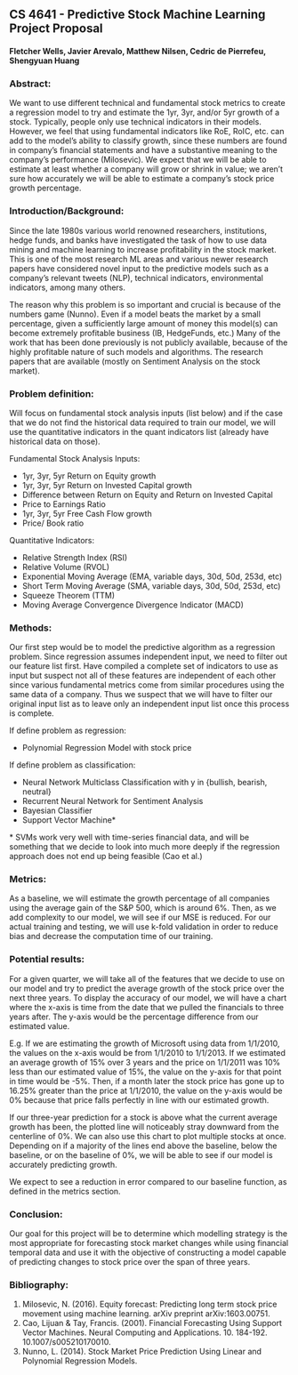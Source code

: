 ## CS 4641 - Predictive Stock Machine Learning Project Proposal
#### Fletcher Wells, Javier Arevalo, Matthew Nilsen, Cedric de Pierrefeu, Shengyuan Huang 

### Abstract: 
We want to use different technical and fundamental stock metrics to create a regression model to try and estimate the 1yr, 3yr, and/or 5yr growth of a stock. Typically, people only use technical indicators in their models. However, we feel that using fundamental indicators like RoE, RoIC, etc. can add to the model’s ability to classify growth, since these numbers are found in company’s financial statements and have a substantive meaning to the company’s performance (Milosevic). We expect that we will be able to estimate at least whether a company will grow or shrink in value; we aren’t sure how accurately we will be able to estimate a company’s stock price growth percentage.

### Introduction/Background: 
Since the late 1980s various world renowned researchers, institutions, hedge funds, and banks have investigated the task of how to use data mining and machine learning to increase profitability in the stock market. This is one of the most research ML areas and various newer research papers have considered novel input to the predictive models such as a company’s relevant tweets (NLP), technical indicators, environmental indicators, among many others. 

The reason why this problem is so important and crucial is because of the numbers game (Nunno). Even if a model beats the market by a small percentage, given a sufficiently large amount of money this model(s) can become extremely profitable business (IB, HedgeFunds, etc.) Many of the work that has been done previously is not publicly available, because of the highly profitable nature of such models and algorithms. The research papers that are available (mostly on Sentiment Analysis on the stock market).

### Problem definition: 
Will focus on fundamental stock analysis inputs (list below) and if the case that we do not find the historical data required to train our model, we will use the quantitative indicators in the quant indicators list (already have historical data on those). 

Fundamental Stock Analysis Inputs:
* 1yr, 3yr, 5yr Return on Equity growth
* 1yr, 3yr, 5yr Return on Invested Capital growth
* Difference between Return on Equity and Return on Invested Capital
* Price to Earnings Ratio
* 1yr, 3yr, 5yr Free Cash Flow growth
* Price/ Book ratio

Quantitative Indicators:
* Relative Strength Index (RSI)
* Relative Volume (RVOL)
* Exponential Moving Average (EMA, variable days, 30d, 50d, 253d, etc)
* Short Term Moving Average (SMA, variable days, 30d, 50d, 253d, etc)
* Squeeze Theorem (TTM)
* Moving Average Convergence Divergence Indicator (MACD) 

### Methods: 
Our first step would be to model the predictive algorithm as a regression problem. Since regression assumes independent input, we need to filter out our feature list first. 
Have compiled a complete set of indicators to use as input but suspect not all of these features are independent of each other since various fundamental metrics come from similar procedures using the same data of a company. Thus we suspect that we will have to filter our original input list as to leave only an independent input list once this process is complete.
 
If define problem as regression:
* Polynomial Regression Model with stock price

If define problem as classification:
* Neural Network Multiclass Classification with y in {bullish, bearish, neutral}
* Recurrent Neural Network for Sentiment Analysis 
* Bayesian Classifier
* Support Vector Machine*

\* SVMs work very well with time-series financial data, and will be something that we decide to look into much more deeply if the regression approach does not end up being feasible (Cao et al.)

### Metrics: 
As a baseline, we will estimate the growth percentage of all companies using the average gain of the S&P 500, which is around 6%. Then, as we add complexity to our model, we will see if our MSE is reduced. For our actual training and testing, we will use k-fold validation in order to reduce bias and decrease the computation time of our training.


### Potential results: 
For a given quarter, we will take all of the features that we decide to use on our model and try to predict the average growth of the stock price over the next three years. To display the accuracy of our model, we will have a chart where the x-axis is time from the date that we pulled the financials to three years after. The y-axis would be the percentage difference from our estimated value.

E.g. If we are estimating the growth of Microsoft using data from 1/1/2010, the values on the x-axis would be from 1/1/2010 to 1/1/2013. If we estimated an average growth of 15% over 3 years and the price on 1/1/2011 was 10% less than our estimated value of 15%, the value on the y-axis for that point in time would be -5%. Then, if a month later the stock price has gone up to 16.25% greater than the price at 1/1/2010, the value on the y-axis would be 0% because that price falls perfectly in line with our estimated growth.

If our three-year prediction for a stock is above what the current average growth has been, the plotted line will noticeably stray downward from the centerline of 0%. We can also use this chart to plot multiple stocks at once. Depending on if a majority of the lines end above the baseline, below the baseline, or on the baseline of 0%, we will be able to see if our model is accurately predicting growth.

We expect to see a reduction in error compared to our baseline function, as defined in the metrics section.

### Conclusion: 
Our goal for this project will be to determine which modelling strategy is the most appropriate for forecasting stock market changes while using financial temporal data and use it with the objective of constructing a model capable of predicting changes to stock price over the span of three years. 

### Bibliography: 
1. Milosevic, N. (2016). Equity forecast: Predicting long term stock price movement using machine learning. arXiv preprint arXiv:1603.00751.
2. Cao, Lijuan & Tay, Francis. (2001). Financial Forecasting Using Support Vector Machines. Neural Computing and Applications. 10. 184-192. 10.1007/s005210170010.
3. Nunno, L. (2014). Stock Market Price Prediction Using Linear and Polynomial Regression Models.

